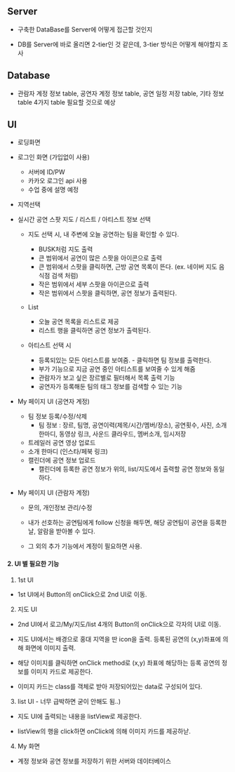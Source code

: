 ## Server

* 구축한 DataBase를 Server에 어떻게 접근할 것인지

* DB를 Server에 바로 올리면 2-tier인 것 같은데, 3-tier 방식은 어떻게 해야할지 조사

## Database

* 관람자 계정 정보 table, 공연자 계정 정보 table, 공연 일정 저장 table, 기타 정보 table 4가지 table 필요할 것으로 예상

## UI

  * 로딩화면
  
  * 로그인 화면 (가입없이 사용)
    + 서버에 ID/PW 
    + 카카오 로그인 api 사용
    + 수업 중에 설명 예정
  
  * 지역선택
  
  * 실시간 공연 스팟 지도 / 리스트 / 아티스트 정보 선택
    + 지도 선택 시, 내 주변에 오늘 공연하는 팀을 확인할 수 있다.
      - BUSK처럼 지도 출력
      - 큰 범위에서 공연이 많은 스팟을 아이콘으로 출력
      - 큰 범위에서 스팟을 클릭하면, 근방 공연 목록이 뜬다. (ex. 네이버 지도 음식점 검색 처럼)
      - 작은 범위에서 세부 스팟을 아이콘으로 출력
      - 작은 범위에서 스팟을 클릭하면, 공연 정보가 출력된다.
      
    + List
      - 오늘 공연 목록을 리스트로 제공
      - 리스트 행을 클릭하면 공연 정보가 출력된다.
      
    + 아티스트 선택 시
      - 등록되있는 모든 아티스트를 보여줌. - 클릭하면 팀 정보를 출력한다.
      - 부가 기능으로 지금 공연 중인 아티스트를 보여줄 수 있게 해줌
      - 관람자가 보고 싶은 장르별로 필터해서 목록 출력 기능
      - 공연자가 등록해둔 팀의 태그 정보를 검색할 수 있는 기능
  
  * My 페이지 UI (공연자 계정)
    + 팀 정보 등록/수정/삭제
      - 팀 정보 : 장르, 팀명, 공연이력(제목/시간/멤버/장소), 공연횟수, 사진, 소개 한마디, 동영상 링크, 사운드 클라우드, 멤버소개, 임시저장
    + 트레일러 공연 영상 업로드
    + 소개 한마디 (인스타/페북 링크)
    + 캘린더에 공연 정보 업로드
      - 캘린더에 등록한 공연 정보가 위의, list/지도에서 출력할 공연 정보와 동일하다.

  * My 페이지 UI (관람자 계정)
    + 문의, 개인정보 관리/수정

    + 내가 선호하는 공연팀에게 follow 신청을 해두면, 해당 공연팀이 공연을 등록한 날, 알람을 받아볼 수 있다.
     
    + 그 외의 추가 기능에서 계정이 필요하면 사용. <br>
     
#### 2. UI 별 필요한 기능

1. 1st UI

  * 1st UI에서 Button의 onClick으로 2nd UI로 이동.

2. 지도 UI

  * 2nd UI에서 로고/My/지도/list 4개의 Button의 onClick으로 각자의 UI로 이동.

  * 지도 UI에서는 배경으로 홍대 지역을 딴 icon을 출력. 등록된 공연의 (x,y)좌표에 의해 화면에 이미지 출력.

  * 해당 이미지를 클릭하면 onClick method로 (x,y) 좌표에 해당하는 등록 공연의 정보를 이미지 카드로 제공한다.

  * 이미지 카드는 class를 객체로 받아 저장되어있는 data로 구성되어 있다.

3. list UI - 너무 급박하면 굳이 안해도 됨..)

  * 지도 UI에 출력되는 내용을 listView로 제공한다.

  * listView의 행을 click하면 onClick에 의해 이미지 카드를 제공하낟.

4. My 화면

  * 계정 정보와 공연 정보를 저장하기 위한 서버와 데이터베이스
 
